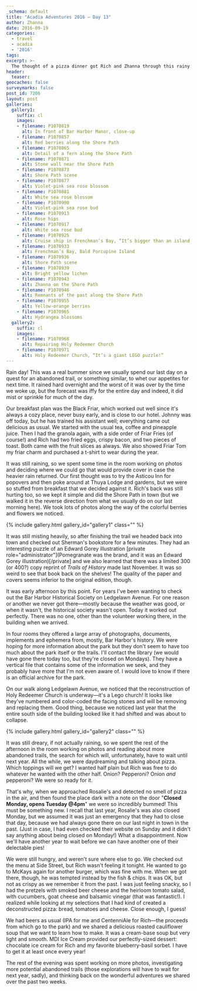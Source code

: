 ```yaml
---
_schema: default
title: "Acadia Adventures 2016 – Day 13"
author: Zhanna
date: 2016-09-19
categories:
  - travel
  - acadia
  - '2016'
tags:
excerpt: >-
  The thought of a pizza dinner got Rich and Zhanna through this rainy day ... but what?! Rosalie's is closed on Monday?!
header:
  teaser:
geocaches: false
surveymarks: false
post_id: 7206
layout: post                      
galleries:
  gallery1:
    suffix: cl
    images:
    - filename: P1070819
      alt: In front of Bar Harbor Manor, close-up
    - filename: P1070857
      alt: Red berries along the Shore Path
    - filename: P1070865
      alt: Detail of a fern along the Shore Path
    - filename: P1070871
      alt: Stone wall near the Shore Path
    - filename: P1070873
      alt: Shore Path scene
    - filename: P1070877
      alt: Violet-pink sea rose blossom
    - filename: P1070881
      alt: White sea rose blossom
    - filename: P1070900
      alt: Violet-pink sea rose bud
    - filename: P1070913
      alt: Rose hips
    - filename: P1070917
      alt: White sea rose bud
    - filename: P1070925
      alt: Cruise ship in Frenchman’s Bay, “It’s bigger than an island!”
    - filename: P1070933
      alt: Frenchman’s Bay, Bald Porcupine Island
    - filename: P1070936
      alt: Shore Path scene
    - filename: P1070939
      alt: Bright yellow lichen
    - filename: P1070943
      alt: Zhanna on the Shore Path
    - filename: P1070946
      alt: Remnants of the past along the Shore Path
    - filename: P1070955
      alt: Yellow-orange berries
    - filename: P1070965
      alt: Hydrangea blossoms       
  gallery2:
    suffix: cl
    images:
    - filename: P1070968
      alt: Repairing Holy Redeemer Church
    - filename: P1070971
      alt: Holy Redeemer Church, “It’s a giant LEGO puzzle!”        
---
```


Rain day! This was a real bummer since we usually spend our last day on a quest for an abandoned trail, or something similar, to whet our appetites for next time. It rained hard overnight and the worst of it was over by the time we woke up, but the forecast was iffy for the entire day and indeed, it did mist or sprinkle for much of the day.

Our breakfast plan was the Black Friar, which worked out well since it's always a cozy place, never busy early, and is close to our hotel. Johnny was off today, but he has trained his assistant well; everything came out delicious as usual. We started with the usual tea, coffee and pineapple juice. Then I had the granola again, with a side order of Friar Fries (of course!) and Rich had two fried eggs, crispy bacon, and two pieces of toast. Both came with the fruit slices as always. We also showed Friar Tom my friar charm and purchased a t-shirt to wear during the year.

It was still raining, so we spent some time in the room working on photos and deciding where we could go that would provide cover in case the heavier rain returned. Our first thought was to try the Asticou Inn for popovers and then poke around at Thuya Lodge and gardens, but we were so stuffed from breakfast that we decided against it. Rich's back was still hurting too, so we kept it simple and did the Shore Path in town (but we walked it in the reverse direction from what we usually do on our last morning here). We took lots of photos along the way of the colorful berries and flowers we noticed. 

{% include gallery.html gallery_id="gallery1" class="" %}

It was still misting heavily, so after finishing the trail we headed back into town and checked out Sherman's bookstore for a few minutes. They had an interesting puzzle of an Edward Gorey illustration [private role="administrator"](Pomegranate was the brand, and it was an Edward Gorey illustration)[/private] and we also learned that there was a limited 300 (or 400?) copy reprint of <cite>Trails of History</cite> made last November. It was so weird to see that book back on the shelves! The quality of the paper and covers seems inferior to the original edition, though.

It was early afternoon by this point. For years I've been wanting to check out the Bar Harbor Historical Society on Ledgelawn Avenue. For one reason or another we never got there—mostly because the weather was good, or when it wasn't, the historical society wasn't open. Today it worked out perfectly. There was no one, other than the volunteer working there, in the building when we arrived. 

In four rooms they offered a large array of photographs, documents, implements and ephemera from, mostly, Bar Harbor's history. We were hoping for more information about the park but they don't seem to have too much about the park itself or the trails. I'll contact the library (we would have gone there today too, but they're closed on Mondays). They have a vertical file that contains some of the information we seek, and they probably have more that I'm not even aware of. I would love to know if there is an official archive for the park. 

On our walk along Ledgelawn Avenue, we noticed that the reconstruction of Holy Redeemer Church is underway—it's a Lego church! It looks like they've numbered and color-coded the facing stones and will be removing and replacing them. Good thing, because we noticed last year that the entire south side of the building looked like it had shifted and was about to collapse.

{% include gallery.html gallery_id="gallery2" class="" %}

It was still dreary, if not actually raining, so we spent the rest of the afternoon in the room working on photos and reading about more abandoned trails, the search for which will, unfortunately, have to wait until next year. All the while, we were daydreaming and talking about pizza. Which toppings will we get?  I wanted half plain but Rich was free to do whatever he wanted with the other half. Onion? Pepperoni? Onion <em>and</em> pepperoni? We were so ready for it.

That's why, when we approached Rosalie's and detected no smell of pizza in the air, and then found the place dark with a note on the door "<strong>Closed Monday, opens Tuesday @4pm</strong>" we were so incredibly bummed! This must be something new. I recall that last year, Rosalie's was also closed Monday, but we assumed it was just an emergency that they had to close that day, because we had always gone there on our last night in town in the past. (Just in case, I had even checked their website on Sunday and it didn't say anything about being closed on Monday!) What a disappointment. Now we'll have another year to wait before we can have another one of their delectable pies!

We were still hungry, and weren't sure where else to go. We checked out the menu at Side Street, but Rich wasn't feeling it tonight. He wanted to go to McKays again for another burger, which was fine with me. When we got there, though, he was tempted instead by the fish & chips. It was OK, but not as crispy as we remember it from the past. I was just feeling snacky, so I had the pretzels with smoked beer cheese and the heirloom tomato salad, with cucumbers, goat cheese and balsamic vinegar (that was fantastic!). I realized while looking at my selections that I had kind of created a deconstructed pizza: bread, tomatoes and cheese. Close enough, I guess!

We had beers as usual (IPA for me and CentenniAle for Rich—the proceeds from which go to the park) and we shared a delicious roasted cauliflower soup that we want to learn how to make. It was a cream-base soup but very light and smooth. MDI Ice Cream provided our perfectly-sized dessert: chocolate ice cream for Rich and my favorite blueberry-basil sorbet. I have to get it at least once every year!

The rest of the evening was spent working on more photos, investigating more potential abandoned trails (those explorations will have to wait for next year, sadly), and thinking back on the wonderful adventures we shared over the past two weeks.


 